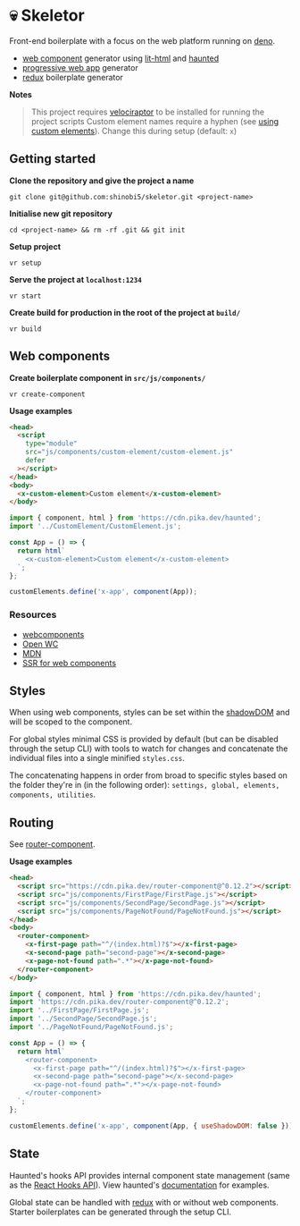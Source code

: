 # :skull: Skeletor

Front-end boilerplate with a focus on the web platform running on [deno](https://deno.land/).

- [web component](https://developer.mozilla.org/en-US/docs/Web/Web_Components) generator using [lit-html](https://github.com/polymer/lit-html) and [haunted](https://github.com/matthewp/haunted)
- [progressive web app](https://developer.mozilla.org/en-US/docs/Web/Progressive_web_apps) generator
- [redux](https://github.com/reduxjs/redux) boilerplate generator

**Notes**
> This project requires [velociraptor](https://github.com/umbopepato/velociraptor/) to be installed for running the project scripts
> Custom element names require a hyphen (see [using custom elements](https://developer.mozilla.org/en-US/docs/Web/Web_Components/Using_custom_elements)). Change this during setup (default: `x`)

## Getting started

**Clone the repository and give the project a name**

```
git clone git@github.com:shinobi5/skeletor.git <project-name>
```

**Initialise new git repository**

```
cd <project-name> && rm -rf .git && git init
```

**Setup project**

```
vr setup
```

**Serve the project at `localhost:1234`**

```
vr start
```

**Create build for production in the root of the project at `build/`**

```
vr build
```

## Web components

**Create boilerplate component in `src/js/components/`**

```
vr create-component
```

**Usage examples**

```html
<head>
  <script
    type="module"
    src="js/components/custom-element/custom-element.js"
    defer
  ></script>
</head>
<body>
  <x-custom-element>Custom element</x-custom-element>
</body>
```

```javascript
import { component, html } from 'https://cdn.pika.dev/haunted';
import '../CustomElement/CustomElement.js';

const App = () => {
  return html`
    <x-custom-element>Custom element</x-custom-element>
  `;
};

customElements.define('x-app', component(App));
```

### Resources

- [webcomponents](https://www.webcomponents.org)
- [Open WC](https://open-wc.org/)
- [MDN](https://developer.mozilla.org/en-US/docs/Web/Web_Components)
- [SSR for web components](https://medium.com/@treshugart/%C3%A5server-side-rendering-web-components-e5df705f3f48)

## Styles

When using web components, styles can be set within the [shadowDOM](https://developer.mozilla.org/en-US/docs/Web/Web_Components/Using_shadow_DOM) and will be scoped to the component.

For global styles minimal CSS is provided by default (but can be disabled through the setup CLI) with tools to watch for changes and concatenate the individual files into a single minified `styles.css`.

The concatenating happens in order from broad to specific styles based on the folder they're in (in the following order): `settings, global, elements, components, utilities`.

## Routing

See [router-component](https://github.com/mkay581/router-component).

**Usage examples**

```html
<head>
  <script src="https://cdn.pika.dev/router-component@^0.12.2"></script>
  <script src="js/components/FirstPage/FirstPage.js"></script>
  <script src="js/components/SecondPage/SecondPage.js"></script>
  <script src="js/components/PageNotFound/PageNotFound.js"></script>
</head>
<body>
  <router-component>
    <x-first-page path="^/(index.html)?$"></x-first-page>
    <x-second-page path="second-page"></x-second-page>
    <x-page-not-found path=".*"></x-page-not-found>
  </router-component>
</body>
```

```javascript
import { component, html } from 'https://cdn.pika.dev/haunted';
import 'https://cdn.pika.dev/router-component@^0.12.2';
import '../FirstPage/FirstPage.js';
import '../SecondPage/SecondPage.js';
import '../PageNotFound/PageNotFound.js';

const App = () => {
  return html`
    <router-component>
      <x-first-page path="^/(index.html)?$"></x-first-page>
      <x-second-page path="second-page"></x-second-page>
      <x-page-not-found path=".*"></x-page-not-found>
    </router-component>
  `;
};

customElements.define('x-app', component(App, { useShadowDOM: false }));
```

## State

Haunted's hooks API provides internal component state management (same as the [React Hooks API](https://reactjs.org/docs/hooks-reference.html)). View haunted's [documentation](https://github.com/matthewp/haunted) for examples.

Global state can be handled with [redux](https://github.com/reduxjs/redux) with or without web components. Starter boilerplates can be generated through the setup CLI.
